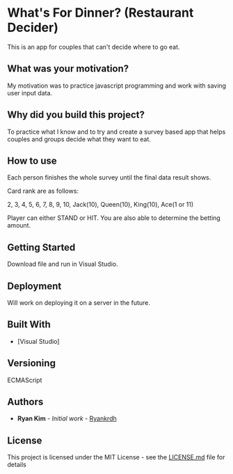 # What's For Dinner? (Restaurant Decider)

This is an app for couples that can't decide where to go eat.

## What was your motivation?

My motivation was to practice javascript programming and work with saving user input data.

## Why did you build this project?

To practice what I know and to try and create a survey based app that helps couples and groups decide what they want to eat.

## How to use

Each person finishes the whole survey until the final data result shows.

Card rank are as follows:

2, 3, 4, 5, 6, 7, 8, 9, 10, Jack(10), Queen(10), King(10), Ace(1 or 11)

Player can either STAND or HIT. You are also able to determine the betting amount.

## Getting Started

Download file and run in Visual Studio.

## Deployment

Will work on deploying it on a server in the future.

## Built With

* [Visual Studio]

## Versioning

ECMAScript

## Authors

* **Ryan Kim** - *Initial work* - [Ryankrdh](https://github.com/ryankrdh)

## License

This project is licensed under the MIT License - see the [LICENSE.md](LICENSE.md) file for details

